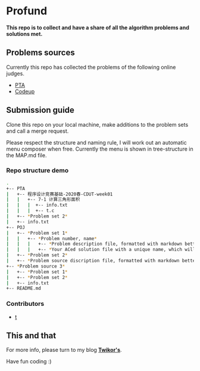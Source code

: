 # Profund

**This repo is to collect and have a share of all the algorithm problems and solutions met.**

## Problems sources

Currently this repo has collected the problems of the following online judges.

- [PTA](https://pintia.cn/)
- [Codeup](http://codeup.cn/)

## Submission guide

Clone this repo on your local machine, make additions to the problem sets and call a merge request.

Please respect the structure and naming rule, I will work out an automatic menu composer when free. Currently the menu is shown in tree-structure in the MAP.md file.

### Repo structure demo

```bash
.
+-- PTA
|   +-- 程序设计竞赛基础-2020春-CDUT-week01
|   |   +-- 7-1 计算三角形面积
|   |   |  +-- info.txt
|   |   |  +-- t.c
|   +-- *Problem set 2*
|   +-- info.txt
+-- POJ
|   +-- *Problem set 1*
|   |   +-- *Problem number, name*
|   |   |   +-- *Problem description file, formatted with markdown better*
|   |   |   +-- *Your ACed solution file with a unique name, which will be displayed below*
|   +-- *Problem set 2*
|   +-- *Problem source discription file, formatted with markdown better*
+-- *Problem source 3*
|   +-- *Problem set 1*
|   +-- *Problem set 2*
|   +-- info.txt
+-- README.md
```

### Contributors

- [t](https://twic.me)

## This and that

For more info, please turn to my blog [**Twikor's**](https://twic.me/).

Have fun coding :)
